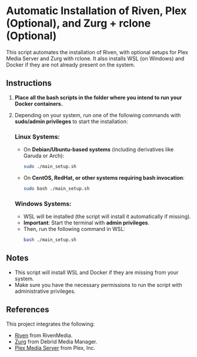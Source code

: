 # Automatic Installation of Riven, Plex (Optional), and Zurg + rclone (Optional)

This script automates the installation of Riven, with optional setups for Plex Media Server and Zurg with rclone. It also installs WSL (on Windows) and Docker if they are not already present on the system.

## Instructions

1. **Place all the bash scripts in the folder where you intend to run your Docker containers.**
2. Depending on your system, run one of the following commands with **sudo/admin privileges** to start the installation:

   ### Linux Systems:
   - On **Debian/Ubuntu-based systems** (including derivatives like Garuda or Arch):
     ```bash
     sudo ./main_setup.sh
     ```

   - On **CentOS, RedHat, or other systems requiring bash invocation**:
     ```bash
     sudo bash ./main_setup.sh
     ```

   ### Windows Systems:
   - WSL will be installed (the script will install it automatically if missing).
   - **Important**: Start the terminal with **admin privileges**.
   - Then, run the following command in WSL:
     ```bash
     bash ./main_setup.sh
     ```

## Notes
- This script will install WSL and Docker if they are missing from your system.
- Make sure you have the necessary permissions to run the script with administrative privileges.

## References

This project integrates the following:

- [Riven](https://github.com/rivenmedia/riven) from RivenMedia.
- [Zurg](https://github.com/debridmediamanager/zurg-testing) from Debrid Media Manager.
- [Plex Media Server](https://github.com/plexinc/pms-docker) from Plex, Inc.
